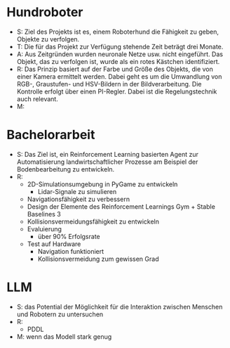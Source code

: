 # Hundroboter 
- S: Ziel des Projekts ist es, einem Roboterhund die Fähigkeit zu geben, Objekte zu verfolgen. 
- T: Die für das Projekt zur Verfügung stehende Zeit beträgt drei Monate. 
- A: Aus Zeitgründen wurden neuronale Netze usw. nicht eingeführt. Das Objekt, das zu verfolgen ist, wurde als ein rotes Kästchen identifiziert. 
- R: Das Prinzip basiert auf der Farbe und Größe des Objekts, die von einer Kamera ermittelt werden. Dabei geht es um die Umwandlung von RGB-, Graustufen- und HSV-Bildern in der Bildverarbeitung. Die Kontrolle erfolgt über einen PI-Regler. Dabei ist die Regelungstechnik auch relevant. 
- M: 


# Bachelorarbeit 
- S: Das Ziel ist, ein Reinforcement Learning basierten Agent zur Automatisierung landwirtschaftlicher Prozesse am Beispiel der Bodenbearbeitung zu entwickeln. 
- R: 
	- 2D-Simulationsumgebung in PyGame zu entwickeln 
		- Lidar-Signale zu simulieren 
	- Navigationsfähigkeit zu verbessern 
	- Design der Elemente des Reinforcement Learnings Gym + Stable Baselines 3 
	- Kollisionsvermeidungsfähigkeit zu entwickeln 
	- Evaluierung 
		- über 90% Erfolgsrate 
	- Test auf Hardware 
		- Navigation funktioniert 
		- Kollisionsvermeidung zum gewissen Grad 


# LLM 
- S: das Potential der Möglichkeit für die Interaktion zwischen Menschen und Robotern zu untersuchen 
- R: 
	- PDDL 
- M: wenn das Modell stark genug 

